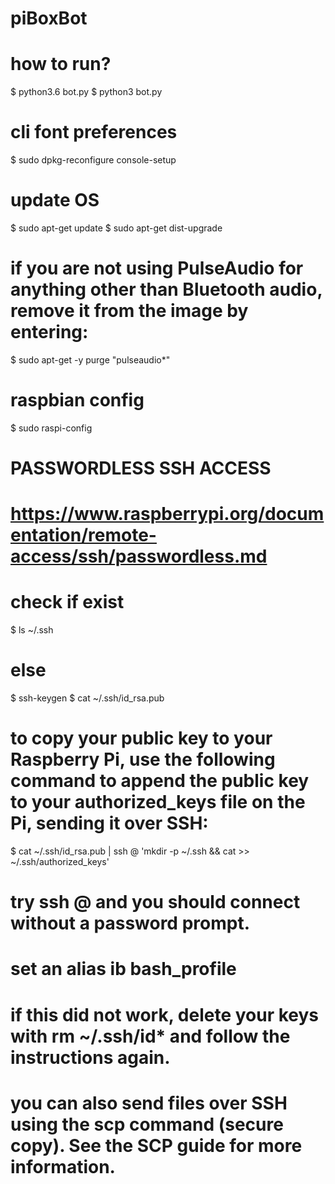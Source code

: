 # piBoxBot

# how to run?

$ python3.6 bot.py
$ python3 bot.py

# cli font preferences

$ sudo dpkg-reconfigure console-setup

# update OS

$ sudo apt-get update
$ sudo apt-get dist-upgrade

# if you are not using PulseAudio for anything other than Bluetooth audio, remove it from the image by entering:

$ sudo apt-get -y purge "pulseaudio*"

# raspbian config

$ sudo raspi-config




# PASSWORDLESS SSH ACCESS
# https://www.raspberrypi.org/documentation/remote-access/ssh/passwordless.md

# check if exist
$ ls ~/.ssh

# else
$ ssh-keygen
$ cat ~/.ssh/id_rsa.pub

# to copy your public key to your Raspberry Pi, use the following command to append the public key to your authorized_keys file on the Pi, sending it over SSH:

$ cat ~/.ssh/id_rsa.pub | ssh <USERNAME>@<IP-ADDRESS> 'mkdir -p ~/.ssh && cat >> ~/.ssh/authorized_keys'

# try ssh <USER>@<IP-ADDRESS> and you should connect without a password prompt.
# set an alias ib bash_profile

# if this did not work, delete your keys with rm ~/.ssh/id* and follow the instructions again.

# you can also send files over SSH using the scp command (secure copy). See the SCP guide for more information.
